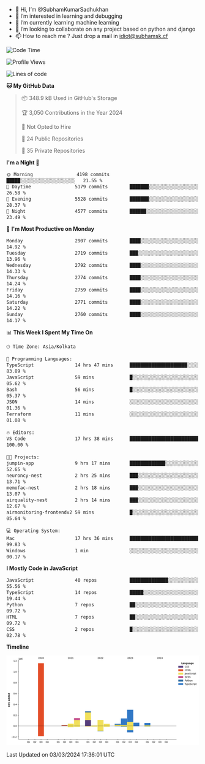 - 👋 Hi, I’m @SubhamKumarSadhukhan
- 👀 I’m interested in learning and debugging
- 🌱 I’m currently learning machine learning
- 💞️ I’m looking to collaborate on any project based on python and django
- 📫 How to reach me ?
      Just drop a mail in idiot@subhamsk.cf

<!---
SubhamKumarSadhukhan/SubhamKumarSadhukhan is a ✨ special ✨ repository because its `README.md` (this file) appears on your GitHub profile.
You can click the Preview link to take a look at your changes.
--->


<!--START_SECTION:waka-->
![Code Time](http://img.shields.io/badge/Code%20Time-1%2C976%20hrs%2013%20mins-blue)

![Profile Views](http://img.shields.io/badge/Profile%20Views-29-blue)

![Lines of code](https://img.shields.io/badge/From%20Hello%20World%20I%27ve%20Written-2.4%20million%20lines%20of%20code-blue)

**🐱 My GitHub Data** 

> 📦 348.9 kB Used in GitHub's Storage 
 > 
> 🏆 3,050 Contributions in the Year 2024
 > 
> 🚫 Not Opted to Hire
 > 
> 📜 24 Public Repositories 
 > 
> 🔑 35 Private Repositories 
 > 
**I'm a Night 🦉** 

```text
🌞 Morning                4198 commits        █████░░░░░░░░░░░░░░░░░░░░   21.55 % 
🌆 Daytime                5179 commits        ███████░░░░░░░░░░░░░░░░░░   26.58 % 
🌃 Evening                5528 commits        ███████░░░░░░░░░░░░░░░░░░   28.37 % 
🌙 Night                  4577 commits        ██████░░░░░░░░░░░░░░░░░░░   23.49 % 
```
📅 **I'm Most Productive on Monday** 

```text
Monday                   2907 commits        ████░░░░░░░░░░░░░░░░░░░░░   14.92 % 
Tuesday                  2719 commits        ███░░░░░░░░░░░░░░░░░░░░░░   13.96 % 
Wednesday                2792 commits        ████░░░░░░░░░░░░░░░░░░░░░   14.33 % 
Thursday                 2774 commits        ████░░░░░░░░░░░░░░░░░░░░░   14.24 % 
Friday                   2759 commits        ████░░░░░░░░░░░░░░░░░░░░░   14.16 % 
Saturday                 2771 commits        ████░░░░░░░░░░░░░░░░░░░░░   14.22 % 
Sunday                   2760 commits        ████░░░░░░░░░░░░░░░░░░░░░   14.17 % 
```


📊 **This Week I Spent My Time On** 

```text
🕑︎ Time Zone: Asia/Kolkata

💬 Programming Languages: 
TypeScript               14 hrs 47 mins      █████████████████████░░░░   83.89 % 
JavaScript               59 mins             █░░░░░░░░░░░░░░░░░░░░░░░░   05.62 % 
Bash                     56 mins             █░░░░░░░░░░░░░░░░░░░░░░░░   05.37 % 
JSON                     14 mins             ░░░░░░░░░░░░░░░░░░░░░░░░░   01.36 % 
Terraform                11 mins             ░░░░░░░░░░░░░░░░░░░░░░░░░   01.08 % 

🔥 Editors: 
VS Code                  17 hrs 38 mins      █████████████████████████   100.00 % 

🐱‍💻 Projects: 
jumpin-app               9 hrs 17 mins       █████████████░░░░░░░░░░░░   52.65 % 
neuroncy-nest            2 hrs 25 mins       ███░░░░░░░░░░░░░░░░░░░░░░   13.71 % 
memofac-nest             2 hrs 18 mins       ███░░░░░░░░░░░░░░░░░░░░░░   13.07 % 
airquality-nest          2 hrs 14 mins       ███░░░░░░░░░░░░░░░░░░░░░░   12.67 % 
airmonitoring-frontendv2 59 mins             █░░░░░░░░░░░░░░░░░░░░░░░░   05.64 % 

💻 Operating System: 
Mac                      17 hrs 36 mins      █████████████████████████   99.83 % 
Windows                  1 min               ░░░░░░░░░░░░░░░░░░░░░░░░░   00.17 % 
```

**I Mostly Code in JavaScript** 

```text
JavaScript               40 repos            ██████████████░░░░░░░░░░░   55.56 % 
TypeScript               14 repos            █████░░░░░░░░░░░░░░░░░░░░   19.44 % 
Python                   7 repos             ██░░░░░░░░░░░░░░░░░░░░░░░   09.72 % 
HTML                     7 repos             ██░░░░░░░░░░░░░░░░░░░░░░░   09.72 % 
CSS                      2 repos             █░░░░░░░░░░░░░░░░░░░░░░░░   02.78 % 
```



**Timeline**

![Lines of Code chart](https://raw.githubusercontent.com/SubhamKumarSadhukhan/SubhamKumarSadhukhan/main/assets/bar_graph.png)


 Last Updated on 03/03/2024 17:36:01 UTC
<!--END_SECTION:waka-->
